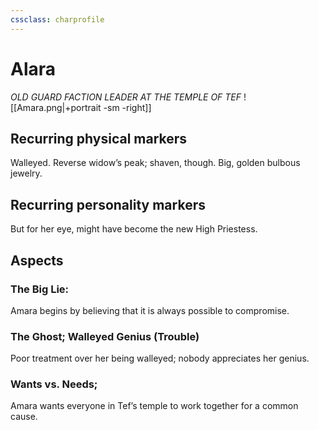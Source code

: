 ```yaml
---
cssclass: charprofile
---
```

# Alara
<cite>OLD GUARD FACTION LEADER AT THE TEMPLE OF TEF</cite>
![[Amara.png|+portrait -sm -right]]

<!--## Character Arc.
Description-->

## Recurring physical markers 
Walleyed. Reverse widow’s peak; shaven, though. Big, golden bulbous jewelry. 
## Recurring personality markers
But for her eye, might have become the new High Priestess. 

## Aspects
### The Big Lie:
Amara begins by believing that it is always possible to compromise. 
### The Ghost; Walleyed Genius (Trouble)
Poor treatment over her being walleyed; nobody appreciates her genius. 
### Wants vs. Needs;
Amara wants everyone in Tef’s temple to work together for a common cause. 
<!-- ### Background; Daughter of the Temple City
Where are they from? 
### Rising Tension; Sidelined Faction Leader
Description.-->

